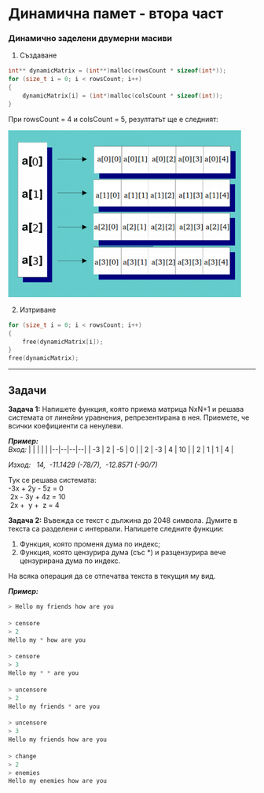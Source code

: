 # Динамична памет - втора част

### Динамично заделени двумерни масиви
1. Създаване
```c
int** dynamicMatrix = (int**)malloc(rowsCount * sizeof(int*));
for (size_t i = 0; i < rowsCount; i++) 
{
    dynamicMatrix[i] = (int*)malloc(colsCount * sizeof(int));
}
```
При rowsCount = 4 и colsCount = 5, резултатът ще е следният:

![alt_text](https://github.com/MariaGrozdeva/Introduction_to_programming_FMI/blob/main/C/Sem_10/images/DynamicMatrix.png)  

2.	 Изтриване
```c
for (size_t i = 0; i < rowsCount; i++) 
{
    free(dynamicMatrix[i]);
}
free(dynamicMatrix);
```

---

## Задачи

**Задача 1:** Напишете функция, която приема матрица NxN+1 и решава системата от линейни уравнения, репрезентирана в нея. Приемете, че всички коефициенти са ненулеви.  

***Пример:***  
*Вход:*
| | | | |
|--|--|--|--|
| -3 | 2 | -5 | 0 |
| 2 | -3 | 4 | 10 |
| 2 | 1 | 1 | 4 |

*Изход: &nbsp; 14, &nbsp;-11.1429 (-78/7), &nbsp;-12.8571 (-90/7)*  

Тук се решава системата:  
-3x + 2y - 5z = 0  
&nbsp;2x - 3y + 4z = 10  
&nbsp;2x + &nbsp;y + &nbsp;z = 4  

**Задача 2:** Въвежда се текст с дължина до 2048 символа. Думите в текста са разделени с интервали. Напишете следните функции:  
1. Функция, която променя дума по индекс;
2. Функция, която цензурира дума (със \*) и разцензурира вече цензурирана дума по индекс.  

На всяка операция да се отпечатва текста в текущия му вид.  

***Пример:***  
```c++
> Hello my friends how are you

> censore
> 2
Hello my * how are you

> censore
> 3
Hello my * * are you

> uncensore
> 2
Hello my friends * are you

> uncensore
> 3
Hello my friends how are you

> change
> 2
> enemies
Hello my enemies how are you
```

